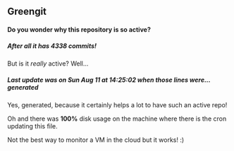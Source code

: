 ## Greengit

#### Do you wonder why this repository is so active?

##### After all it has 4338 commits!

But is it *really* active? Well...

##### Last update was on Sun Aug 11 at 14:25:02 when those lines were... generated

Yes, generated, because it certainly helps a lot to have such an active repo!

Oh and there was **100%** disk usage on the machine
where there is the cron updating this file.

Not the best way to monitor a VM in the cloud but it works! :)
